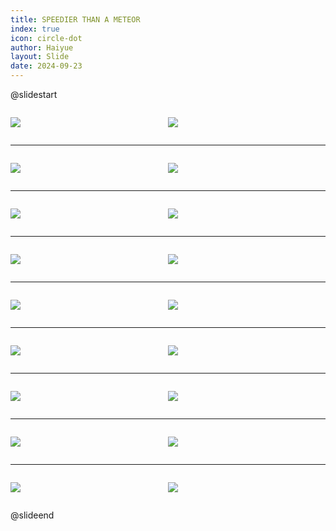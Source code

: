 ```yaml
---
title: SPEEDIER THAN A METEOR
index: true
icon: circle-dot
author: Haiyue
layout: Slide
date: 2024-09-23
---
```

 
@slidestart

<div style="display:flex">
<div style="flex:1">

![](https://raw.githubusercontent.com/yclord/reading/refs/heads/master/english/Level-Q/SPEEDIER%20THAN%20A%20METEOR/001.webp)
</div>
<div style="flex:1">

![](https://raw.githubusercontent.com/yclord/reading/refs/heads/master/english/Level-Q/SPEEDIER%20THAN%20A%20METEOR/002.webp)
</div>
</div>

---

<div style="display:flex">
<div style="flex:1">

![](https://raw.githubusercontent.com/yclord/reading/refs/heads/master/english/Level-Q/SPEEDIER%20THAN%20A%20METEOR/003.webp)
</div>
<div style="flex:1">

![](https://raw.githubusercontent.com/yclord/reading/refs/heads/master/english/Level-Q/SPEEDIER%20THAN%20A%20METEOR/004.webp)
</div>
</div>

---

<div style="display:flex">
<div style="flex:1">

![](https://raw.githubusercontent.com/yclord/reading/refs/heads/master/english/Level-Q/SPEEDIER%20THAN%20A%20METEOR/005.webp)
</div>
<div style="flex:1">

![](https://raw.githubusercontent.com/yclord/reading/refs/heads/master/english/Level-Q/SPEEDIER%20THAN%20A%20METEOR/006.webp)
</div>
</div>

---

<div style="display:flex">
<div style="flex:1">

![](https://raw.githubusercontent.com/yclord/reading/refs/heads/master/english/Level-Q/SPEEDIER%20THAN%20A%20METEOR/007.webp)
</div>
<div style="flex:1">

![](https://raw.githubusercontent.com/yclord/reading/refs/heads/master/english/Level-Q/SPEEDIER%20THAN%20A%20METEOR/008.webp)
</div>
</div>

---

<div style="display:flex">
<div style="flex:1">

![](https://raw.githubusercontent.com/yclord/reading/refs/heads/master/english/Level-Q/SPEEDIER%20THAN%20A%20METEOR/009.webp)
</div>
<div style="flex:1">

![](https://raw.githubusercontent.com/yclord/reading/refs/heads/master/english/Level-Q/SPEEDIER%20THAN%20A%20METEOR/010.webp)
</div>
</div>

---

<div style="display:flex">
<div style="flex:1">

![](https://raw.githubusercontent.com/yclord/reading/refs/heads/master/english/Level-Q/SPEEDIER%20THAN%20A%20METEOR/011.webp)
</div>
<div style="flex:1">

![](https://raw.githubusercontent.com/yclord/reading/refs/heads/master/english/Level-Q/SPEEDIER%20THAN%20A%20METEOR/012.webp)
</div>
</div>

---

<div style="display:flex">
<div style="flex:1">

![](https://raw.githubusercontent.com/yclord/reading/refs/heads/master/english/Level-Q/SPEEDIER%20THAN%20A%20METEOR/013.webp)
</div>
<div style="flex:1">

![](https://raw.githubusercontent.com/yclord/reading/refs/heads/master/english/Level-Q/SPEEDIER%20THAN%20A%20METEOR/014.webp)
</div>
</div>

---

<div style="display:flex">
<div style="flex:1">

![](https://raw.githubusercontent.com/yclord/reading/refs/heads/master/english/Level-Q/SPEEDIER%20THAN%20A%20METEOR/015.webp)
</div>
<div style="flex:1">

![](https://raw.githubusercontent.com/yclord/reading/refs/heads/master/english/Level-Q/SPEEDIER%20THAN%20A%20METEOR/016.webp)
</div>
</div>

---

<div style="display:flex">
<div style="flex:1">

![](https://raw.githubusercontent.com/yclord/reading/refs/heads/master/english/Level-Q/SPEEDIER%20THAN%20A%20METEOR/017.webp)
</div>
<div style="flex:1">

![](https://raw.githubusercontent.com/yclord/reading/refs/heads/master/english/Level-Q/SPEEDIER%20THAN%20A%20METEOR/018.webp)
</div>
</div>

@slideend